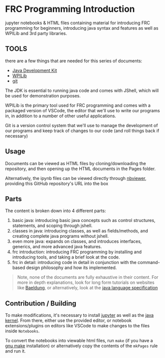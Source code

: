 # FRC Programming Introduction

jupyter notebooks & HTML files containing material for introducing FRC programming for beginners, introducing java syntax and features as well as WPILib and 3rd party libraries.

## TOOLS

there are a few things that are needed for this series of documents:

- [Java Development Kit](https://adoptium.net/temurin/releases/?version=17)
- [WPILib](https://docs.wpilib.org/en/stable/docs/zero-to-robot/step-2/wpilib-setup.html)
- [git](https://github.com/git-guides/install-git)

The JDK is essential to running java code and comes with JShell, which will be used for demonstration purposes.

WPILib is the primary tool used for FRC programming and comes with a packaged version of VSCode, the editor that we'll use to write our programs in, in addition to a number of other useful applications.

Git is a version control system that we'll use to manage the development of our programs and keep track of changes to our code (and roll things back if necessary)

## Usage

Documents can be viewed as HTML files by cloning/downloading the repository, and then opening up the HTML documents in the Pages folder.

Alternatively, the ipynb files can be viewed directly through [nbviewer](https://nbviewer.org/), providing this GitHub repository's URL into the box

## Parts

The content is broken down into 4 different parts: 

1. basic java: introducing basic java concepts such as control structures, statements, and scoping through jshell.
2. classes in java: introducing classes, as well as fields/methods, and creating complete java programs without jshell.
3. even more java: expands on classes, and introduces interfaces, generics, and more advanced java features.
4. frc introduction: introducing FRC programming by installing and introducing tools, and taking a brief look at the code.
5. frc in detail: introducing code in detail in conjunction with the command-based design philosophy and how its implemented.

> Note, none of the documents are fully exhaustive in their content. For more in depth explanations, look for long form tutorials on websites like [Baeldung](https://www.baeldung.com/get-started-with-java-series), or alternatively, look at the [java language specification](https://docs.oracle.com/javase/specs/jls/se17/jls17.pdf)

## Contribution / Building

To make modifications, it's necessary to install [jupyter](https://jupyter.org/install) as well as the [java kernel](https://github.com/SpencerPark/IJava). From there, either use the provided editor, or notebook extensions/plugins on editors like VSCode to make changes to the files inside `Notebooks`. 

To convert the notebooks into viewable html files, run `make` (if you have a [gnu make](https://community.chocolatey.org/packages/make) installation) or alternatively copy the contents of the `mkPages` rule and run it.
